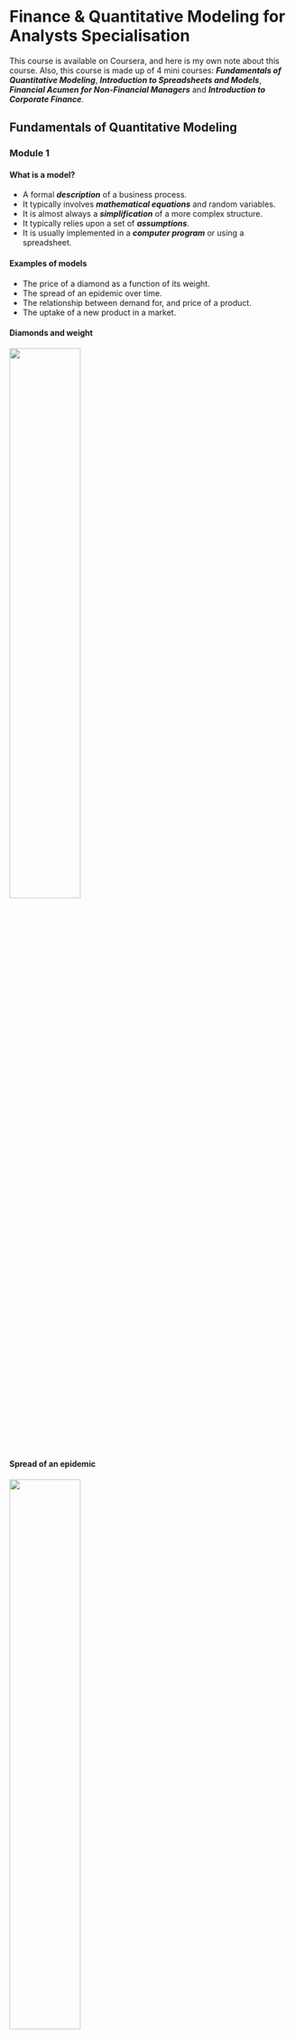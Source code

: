 # Finance & Quantitative Modeling for Analysts Specialisation
This course is available on Coursera, and here is my own note about this course. Also, this course is made up of 4 mini courses: ***Fundamentals of Quantitative Modeling***, ***Introduction to Spreadsheets and Models***, ***Financial Acumen for Non-Financial Managers*** and ***Introduction to Corporate Finance***.

## Fundamentals of Quantitative Modeling

### Module 1 

#### What is a model?

* A formal ***description*** of a business process.
* It typically involves ***mathematical equations*** and random variables.
* It is almost always a ***simplification*** of a more complex structure.
* It typically relies upon a set of ***assumptions***.
* It is usually implemented in a ***computer program*** or using a spreadsheet.

#### Examples of models

* The price of a diamond as a function of its weight.
* The spread of an epidemic over time.
* The relationship between demand for, and price of a product.
* The uptake of a new product in a market.

#### Diamonds and weight

<img width = 50% height = 50% src = https://user-images.githubusercontent.com/128298224/230770325-99d91daa-a7bf-4379-973e-083e45a9f46f.png>

#### Spread of an epidemic


<img width = 50% height = 50% src =https://user-images.githubusercontent.com/128298224/230770391-33370d55-acce-40c6-a60e-d8fc2ba69c62.png>

#### Demand models

<img width = 50% height = 50% src = https://user-images.githubusercontent.com/128298224/230770433-138a7431-3099-4200-b20f-283a4b8c885f.png>

#### The uptake of a new product

<img width = 50% height = 50% src = https://user-images.githubusercontent.com/128298224/230770481-ea47ee27-c42d-40ce-96d5-8a15015527dc.png>


#### Ways to use models in practice

* Prediction: Calculating a single output: What's the expected price of a diamond ring that weighs 0.2 carats?
* Forecasting (time series): How many people are expected to be infected in 6 weeks?
* Optimisation: What price maximises profit?
* Ranking and targeting: Given limited resources, which potential diamonds for sale should be targeted first for potential purchase?
* Exploring what-if scenarios: If the growth rate of the epidemic increased to 20% per week, then how many infections would we expect in the next 10 weeks?
* Interpreting coefficients in model: What do we learn from the coefficient -2.5 in the price/demand model?
* Assessing how sensitive the model is to key assumptions.

#### Benefits of modeling

* Identify gaps in current understanding
* Make assumptions explicit
* Have a well-defined description of the business process
* Create an institutional memory
* Used as a decision support tool
* Serendipitous insight generator

#### Modeling Process Workflow

<img width = 75% height = 75% src = https://user-images.githubusercontent.com/128298224/230773640-82f4dcd2-f996-419d-8c74-61891071cf5e.png>

#### What if the model doesn't always work

* When the observed outcome differs greatly from the model's predicition, then there is the possibility of learning from thies event if we can understand why the difference occurs.
* Modeling is a continuous and evolutionary process
* We identify the weaknesses and limitations and iterate the modeling process to overcome them.


#### Data driven vs. theory driven

* ***Theory***: Given a set of assumptions and relations, then what are the logical consequences? E.g. If we assume that markets are efficient, then what should the price of a stock option be?
* ***Data***: Given a set of observations, how can we approximate the underlying process that generated them? E.g. I've separated out my profitable customers from the unprofitable ones. Now, what features are able to differentiate them?

#### Deterministic vs. probabilistic/stochastic

* ***Deterministic***: Given a fixed set of inputs, the model always gives the same output. E.g. Invest $1000 at 4% annual compound interest for 2 years. After 2 years the initial $1000 will always be worth $1081.60.
* ***Probabilistic***: Evven with identical inputs, the model output can vary from instance to instance. E.g. A person spends $1000 on lottery tickets. After the lottery is drawn how much they are worth dependes on a random variable, whether or not they won the lottery.

#### Discrete vs. continuous variables

* Watches can be digital or analog
* Likewise models can involve discrete or continuous variables. ***Discrete***: characterised by jumps and distinct values; ***Continuous***: a smooth process with an infinite number of potential values in any fixed interval.

#### Static vs. dynamic

* ***Static***: the model captures a single snapshot of the business process. E.g. Given a website's installed software base, what are the chances that it is compromised today?
* ***Dynamic***: the evolution of the process itself is of interest. The model describes the movement from state to state. E.g. Given a person's participation in a job training program, how long will it take until he/she finds a job and then, if they find one, for how long will they keep it?


#### Linear function

<img width = 50% height = 50% src = https://user-images.githubusercontent.com/128298224/230774475-7ea3b045-9502-4053-ac08-643c29a9e670.png>

* $y = mx + b$
* Essential characteristic: the slope is constant.

#### The power function for various powers of $x$

<img width = 50% height = 50% src = https://user-images.githubusercontent.com/128298224/230774533-708c55d7-d1d4-4d49-8f11-d7726f694a73.png>

* $y = x^{m}$.
* Essential characteristic: A one ***percent*** (proportionate) change in $x$ corresponds to an approximate $m$ ***percent*** (proportionate) change in $y$.

#### The exponential function

<img width = 50% height = 50% src = https://user-images.githubusercontent.com/128298224/230774713-d46dae68-b138-4488-89d0-9556fdb9ac38.png>

* $y = e^{mx}$.
* Essential characteristic: the rate of change of $y$ is proportional to $y$ itself.

#### The log function

<img width = 50% height = 50% src = https://user-images.githubusercontent.com/128298224/230774914-56ce0522-ab48-46b2-bf60-4073c0f41c05.png>

* $y = \log_{b}(x)$.
* $\log(xy) = \log(x)+\log(y)$.
* The log function is very useful for modeling processes that exhibit ***diminishing returns to scale***.
* There are processes that increase but at a decreasing rate.
* Essential characteristic: A constant proportionate change in $x$ is associated with the same absolulte change in $y$.

### Module 2


#### Deterministic models

* There are no random/uncertain components in these models.
* If the inputs to the model are the same then the outputs will always be the same.
* The downside of deterministic models: it is hard to assess uncertainty in the outputs.

#### A linear cost function

* Call the number of units produced $q$, and the total cost of producing $q$ units $C$.
* Define $$C = 100+30q.$$ 
<img width = 50% height = 50% src = https://user-images.githubusercontent.com/128298224/230897263-cf6354bb-804c-4dee-98e2-52b98f4547a8.jpg>

#### Interpretation 

* The two coefficients in the line are the intercept and slope: $b$ and $m$ in general, 100 and 30 in this particular instance.
* $b$: the total cost of producing 0 units. That part of total cost that doesn't depend on the quantity produced: the ***fixed*** cost.
* $m$: the slope of the line: the change in total cost for an incremental unit of production: the ***variable*** cost.

#### Example with a 'time-to-produce' function

* It takes 2 hours to set up a production run, and each incremental unit produced always takes an additional 15 minutes (0.25 hours); always here means constant slope.
* Call $T$ the time to produce $q$ unites, then $$T = 2+0.25q$$
* Interpretation: $b$ is the ***setup*** time; $m$ is the ***work rate*** (15 minutes per additional item).

<img width = 50% height = 50% src = https://user-images.githubusercontent.com/128298224/230898112-9301e0b9-6cdf-44e3-9469-9673aadd56ae.jpg>


#### Linear programming

* One of the key uses of linear models is in ***Linear Programming (LP)***, which is a techinique to solve certain ***optimisation*** problems.
* These models incorporate ***constraints*** to make them more realistic.
* Linear programming problems can be solved with add-ins for common spreadsheet programs.


#### Growth in discrete time

* Growth is a fundamental business concept: the number of customer at time $t$; the revenue in quarter $q$; the value of an investment at some time $t$ in the future.
* Sometimes a linear model may be appropraite for a growth process, but an alternative to a ***linear growth*** model is a ***proportionate*** one.
* Proportionate growth: a constant percent increase (decrease) from one period to the next.

#### Simple interest

* Start off with $100 (***principal***) and at the end of every year earn 10% of ***simple interest*** on the initial $100.
* Simple interest means that interest is only earned on the principal investment.
* Every year the investment grows by the same amount.

#### Compound interest

* Start off with $100 (***principal***) and at the end of every year earn 10% of ***compound interest*** on the initial $100.
* Compound interest means that the interest itself earns interest in subsequent years.
* Notice that the growth is no longer the same absolute amount each year, but it is the same proportionate amount (10%).

#### Comparison between two interest

<img width = 50% height = 50% src = https://user-images.githubusercontent.com/128298224/230899107-b332ea49-a986-404b-8bec-218ed6176348.jpg>


#### Constant proportionate growth

* Denote the initial amount as $P_{0}$.
* Denote the constant proportionate growth factor by $\theta$.
* The growth progression is $$P_{0},P_{0}\theta,P_{0}\theta^{2},...,$$
* $\theta > 1$ means the process is growing.
* $\theta < 1$ means the progress is decaying.
* The type of progression is called ***geometric progression***.

#### The constant multiplier

* For the catch to fall by 5% each year, means that the multiplier is $\theta = 0.95$.
* In general, if the process is changing by $R$% in each time period, then the multiplier is $$\theta = 1+\frac{R}{100}.$$

<img width = 50% height = 50% src = https://user-images.githubusercontent.com/128298224/230900037-d3f62edd-2554-4810-8a24-dabcfb4ea20c.jpg>

#### The sum of the geometric series

* If we denote the sum up to time $t$ as $S_{t}$, then $$S_{t} = P_{0}\frac{1-\theta^{t+1}}{1-\theta}.$$
* More efficient than spreadsheet.

#### Present and future value

* If there is no inflation and the prevailing interest rate is 4%, then which of the following options would you prefer?
* $1000 today or $1500 in ten years?
* Either look at how $1000 will be worth in ten years or calculate how much you would have to invest today to get $1500 ten years from now.
* The latter approach relies on the concept of ***present value***.

#### The present value calculation

* We know that $P_{t} = P_{0}\theta^{t}$ and making $P_{0}$ the subject of the formula means that $P_{0} = P_{t}\theta^{-t}$.
* Therefore, 1500 dollars in ten years time in a 4% interest rate environment is worth $1500(1+0.04)^{-10}$ in today's money, which is $1013.346, which is more than $1000, so you should prefer the second investment of $1500 received in ten years.
* This straightforward proportionate increase model allows for a simple discounting formula.

#### Use of present value

* A primary use in discounting investments to the present time.
* An ***annuity*** is a schedule of fixed payments over a specified and finite time period.
* The present value of an annuity is the ***sum*** of the present values of each separate payment.
* Present value is also used in ***lifetime customer value*** calculations.

#### Continuous compounding

* The compounding period for an investment can be yearly, monthly, weekly, daily etc.
* As the compounding period gets shorter and shorter, in the limit, the process is said to be ***continuously compounded***.
* If a principal amount $P_{0}$ is continuously compounded at a nominal annual interest rate of R%, then at year $t$, $$P_{t} = P_{0}e^{rt}$$ where $r = \frac{R}{100}$.

#### Modeling an epidemic

* The model $P_{t} = P_{0}e^{rt}$ doesn't just describe money growing, it is called ***exponential growth*** or ***decay*** depending on whether $r$ is positive or negative respectively.
* A continuous time model for the initial stages of an epidemic states that the number of cases at week $t$ is $15e^{0.15t}$, halfway through week 7, how many cases do you expect?

<img width = 50% height = 50% src = https://user-images.githubusercontent.com/128298224/230902097-804a13c1-a895-438c-89dc-c0dcd1554a88.jpg>

#### Calculating the expected number of cases

* Interpretation of the 0.15 coefficient: There is an approximate 15 weekly growth rate in cases.
* Continuous models allow calculations at any value of $t$, not just a set of discrete values.

#### Using a model for optimisation

* A common modeling objective is to perform a subsequent optimisation.
* The objective of the optimisation is to find the value of an input that maximises/minimises an output.

#### Demand model

* Consider the demand model: $$Q = 60000P^{-2.5}.$$
* If the price of production is constant at $C=2$ for each unit, then at what price is profit maximised?
* Profit = Revenue - Cost
* Revenue = $P\times Q$.
* Profit = $PQ-CQ = Q(P-C) =60000P^{-2.5}(P-2).$
* Goal: Choose $p$ to maximise this equation.

#### Brute force approach

<img width = 50% height = 50% src = https://user-images.githubusercontent.com/128298224/230902960-0a16a87d-c4b0-4217-869e-563e34157d4c.jpg>

#### Calculus approach

* Profit is maximised when the ***derivatie*** or profit with respect to price equals to 0.
* Through calculus one obtains the optimal value of price as $$p_{\text{opt}} = \frac{cb}{1+b}$$, where $c$ is the production cost and $b$ is the exponent in the power function.
* The value (-b) is known as ***the price elasticity of demand***.

#### Visualising the calculus solution

<img width = 50% height = 50% src = https://user-images.githubusercontent.com/128298224/230903553-a380f0ec-0d77-463b-b4c4-df444e55d10d.jpg>

### Module 3

#### Probabilistic models

* These are models that incorporate ***random variables*** and ***probability distributions***.
* Random variables represent the potential outcomes of an uncertain event.
* Probability distribution assign probabilities to the various potential outcomes.
* We use probabilistic models in practice because realistic decision making often necessitates recognising uncertainty in the intpus and outputs of a process.

#### Key features of a probabilistic model

* By incorporating ***uncertainty*** explicitly in the model we can measure the uncertainty associated with the outputs, for example by giving a range to a forecast, which is a more realistic goal.
* In a business setting incorprating ***uncertainty*** is synonymous with understanding and quantifying in the ***risk*** in a business process, and ideally leads to better management decisions.

#### Valuing a drug development company

* A company has 10 drugs in a development portfolio.
* Given a drug has been approved, you have predicted its revenue.
* But whether a drug is approved or not is an uncertain future event (a random variable). You have estimated the probability of approval.
* You only wish to invest in the company if the company's expected total revenue for the portfolio is over $10B in 5 years time.
* You need to calculate the ***probability distribution*** of the total revenue to understand the investment risk.

#### Some examples of probabilistic models

* Regression models
* Probability trees
* Monte Carlo simulation
* Markov models

#### Regression models

* $E(Price|Carats) = -259.6 + 3721\times Carats$.
* The gray band gives a prediction interval for the price of a diamond taken from this population.
